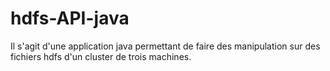 # hdfs-API-java
Il s'agit d'une application java permettant de faire des manipulation sur des fichiers hdfs d'un cluster de trois machines.
